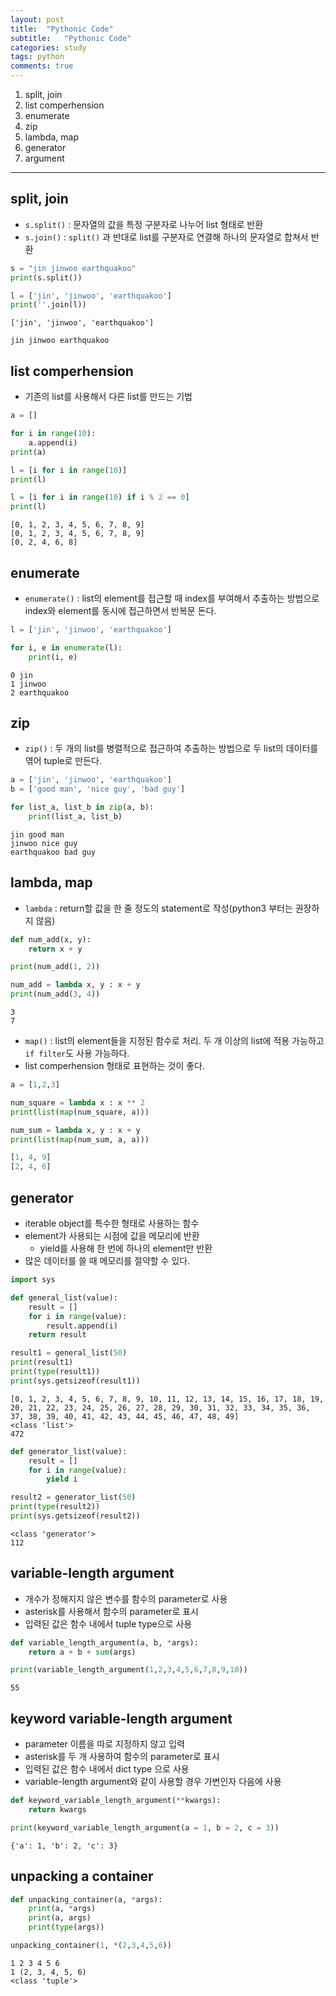 ```yaml
---
layout: post
title:  "Pythonic Code"
subtitle:   "Pythonic Code"
categories: study
tags: python
comments: true
---
```


1. split, join
2. list comperhension
3. enumerate
4. zip
5. lambda, map
6. generator
7. argument

---

## split, join
- `s.split()` : 문자열의 값을 특정 구분자로 나누어 list 형태로 반환
- `s.join()` : `split()` 과 반대로 list를 구분자로 연결해 하나의 문자열로 합쳐서 반환

```python
s = "jin jinwoo earthquakoo"
print(s.split())

l = ['jin', 'jinwoo', 'earthquakoo']
print(''.join(l))
```
```
['jin', 'jinwoo', 'earthquakoo']

jin jinwoo earthquakoo
```

## list comperhension
- 기존의 list를 사용해서 다른 list를 만드는 기법

```python
a = []

for i in range(10):
    a.append(i)
print(a)

l = [i for i in range(10)]
print(l)

l = [i for i in range(10) if i % 2 == 0]
print(l)
```
```
[0, 1, 2, 3, 4, 5, 6, 7, 8, 9]
[0, 1, 2, 3, 4, 5, 6, 7, 8, 9]
[0, 2, 4, 6, 8]
```

## enumerate
- `enumerate()` : list의 element를 접근할 때 index를 부여해서 추출하는 방법으로 index와 element를 동시에 접근하면서 반복문 돈다.

```python
l = ['jin', 'jinwoo', 'earthquakoo']

for i, e in enumerate(l):
    print(i, e)
```
```
0 jin
1 jinwoo
2 earthquakoo
```

## zip
- `zip()` : 두 개의 list를 병렬적으로 접근하여 추출하는 방법으로 두 list의 데이터를 엮어 tuple로 만든다.

```python
a = ['jin', 'jinwoo', 'earthquakoo']
b = ['good man', 'nice guy', 'bad guy']

for list_a, list_b in zip(a, b):
    print(list_a, list_b)
```
```
jin good man
jinwoo nice guy
earthquakoo bad guy
```

## lambda, map
- `lambda` : return할 값을 한 줄 정도의 statement로 작성(python3 부터는 권장하지 않음)

```python
def num_add(x, y):
    return x + y

print(num_add(1, 2))

num_add = lambda x, y : x + y
print(num_add(3, 4))
```
```
3
7
```

- `map()` : list의 element들을 지정된 함수로 처리. 두 개 이상의 list에 적용 가능하고 `if filter`도 사용 가능하다.
- list comperhension 형태로 표현하는 것이 좋다.

```python
a = [1,2,3]

num_square = lambda x : x ** 2
print(list(map(num_square, a)))

num_sum = lambda x, y : x + y
print(list(map(num_sum, a, a)))
```
```python
[1, 4, 9]
[2, 4, 6]
```

## generator
- iterable object를 특수한 형태로 사용하는 함수
- element가 사용되는 시점에 값을 메모리에 반환
	- yield를 사용해 한 번에 하나의 element만 반환
- 많은 데이터를 쓸 때 메모리를 절약할 수 있다.

```python
import sys

def general_list(value):
    result = []
    for i in range(value):
        result.append(i)
    return result

result1 = general_list(50)
print(result1)
print(type(result1))
print(sys.getsizeof(result1))
```
```
[0, 1, 2, 3, 4, 5, 6, 7, 8, 9, 10, 11, 12, 13, 14, 15, 16, 17, 18, 19, 20, 21, 22, 23, 24, 25, 26, 27, 28, 29, 30, 31, 32, 33, 34, 35, 36, 37, 38, 39, 40, 41, 42, 43, 44, 45, 46, 47, 48, 49]
<class 'list'>
472
```

```python
def generator_list(value):
    result = []
    for i in range(value):
        yield i

result2 = generator_list(50)
print(type(result2))
print(sys.getsizeof(result2))
```
```
<class 'generator'>
112
```

## variable-length argument
- 개수가 정해지지 않은 변수를 함수의 parameter로 사용
- asterisk를 사용해서 함수의 parameter로 표시
- 입력된 값은 함수 내에서 tuple type으로 사용

```python
def variable_length_argument(a, b, *args):
    return a + b + sum(args)

print(variable_length_argument(1,2,3,4,5,6,7,8,9,10))
```
```
55
```

## keyword variable-length argument
- parameter 이름을 따로 지정하지 않고 입력
- asterisk를 두 개 사용하여 함수의 parameter로 표시
- 입력된 값은 함수 내에서 dict type 으로 사용
- variable-length argument와 같이 사용할 경우 가변인자 다음에 사용

```python
def keyword_variable_length_argument(**kwargs):
    return kwargs

print(keyword_variable_length_argument(a = 1, b = 2, c = 3))
```
```
{'a': 1, 'b': 2, 'c': 3}
```

## unpacking a container
```python
def unpacking_container(a, *args):
    print(a, *args)
    print(a, args)
    print(type(args))

unpacking_container(1, *(2,3,4,5,6))
```
```
1 2 3 4 5 6
1 (2, 3, 4, 5, 6)
<class 'tuple'>
```